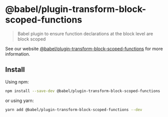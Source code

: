 # @babel/plugin-transform-block-scoped-functions

> Babel plugin to ensure function declarations at the block level are block scoped

See our
website [@babel/plugin-transform-block-scoped-functions](https://babeljs.io/docs/babel-plugin-transform-block-scoped-functions)
for more information.

## Install

Using npm:

```sh
npm install --save-dev @babel/plugin-transform-block-scoped-functions
```

or using yarn:

```sh
yarn add @babel/plugin-transform-block-scoped-functions --dev
```
